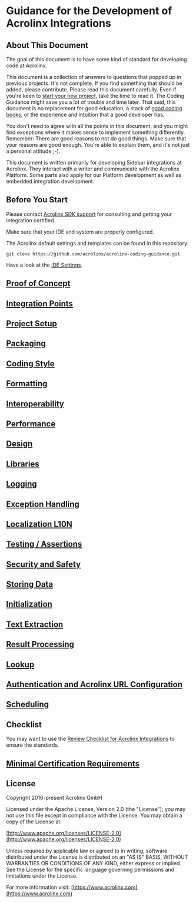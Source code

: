 # Guidance for the Development of Acrolinx Integrations

## About This Document

The goal of this document is to have some kind of standard for developing code at Acrolinx.

This document is a collection of answers to questions that popped up in previous projects.
It's not complete. If you find something that should be added, please contribute. Please read this document carefully.
Even if you're keen to [start your new project](https://docs.acrolinx.com/customintegrations),
take the time to read it.
The Coding Guidance might save you a lot of trouble and time later.
That said, this document is no replacement for good education,
a stack of [good coding books](topics/coding-style.md),
or the experience and intuition that a good developer has.

You don't need to agree with all the points in this document,
and you might find exceptions where it makes sense to implement something differently.
Remember: There are good reasons to not do good things.
Make sure that your reasons are good enough. You're able to explain them, and
it's not just a personal attitude ;-).

This document is written primarily for developing Sidebar integrations at
Acrolinx. They interact with a writer and communicate with the
Acrolinx Platform. Some parts also apply for our Platform development as well as embedded integration development.

## Before You Start

Please contact [Acrolinx SDK support](topics/sdk-support.md) for consulting and getting your integration certified.

Make sure that your IDE and system are properly configured.

The Acrolinx default settings and templates can be found in this repository:

    git clone https://github.com/acrolinx/acrolinx-coding-guidance.git

Have a look at the [IDE Settings](ide-settings).

## [Proof of Concept](topics/poc.md)

## [Integration Points](topics/integration-points.md)

## [Project Setup](topics/project-setup.md)

## [Packaging](topics/packaging.md)

## [Coding Style](topics/coding-style.md)

## [Formatting](topics/formatting.md)

## [Interoperability](topics/interoperability.md)

## [Performance](topics/performance.md)

## [Design](topics/design.md)

## [Libraries](topics/libraries.md)

## [Logging](topics/logging.md)

## [Exception Handling](topics/exception-handling.md)

## [Localization L10N](topics/l10n.md)

## [Testing / Assertions](topics/testing.md)

## [Security and Safety](topics/security-safety.md)

## [Storing Data](topics/store-data.md)

## [Initialization](topics/initialization.md)

## [Text Extraction](topics/text-extraction.md)

## [Result Processing](topics/result.md)

## [Lookup](topics/text-lookup.md)

## [Authentication and Acrolinx URL Configuration](topics/configuration.md)

## [Scheduling](topics/scheduling.md)

## Checklist

You may want to use the [Review Checklist for Acrolinx Integrations](topics/checklist.md) to ensure the standards.

## [Minimal Certification Requirements](topics/minimal-requirements.md)

## License

Copyright 2016-present Acrolinx GmbH

Licensed under the Apache License, Version 2.0 (the "License");
you may not use this file except in compliance with the License.
You may obtain a copy of the License at:

[http://www.apache.org/licenses/LICENSE-2.0](http://www.apache.org/licenses/LICENSE-2.0)

Unless required by applicable law or agreed to in writing, software
distributed under the License is distributed on an "AS IS" BASIS,
WITHOUT WARRANTIES OR CONDITIONS OF ANY KIND, either express or implied.
See the License for the specific language governing permissions and
limitations under the License.

For more information visit: [https://www.acrolinx.com](https://www.acrolinx.com)
